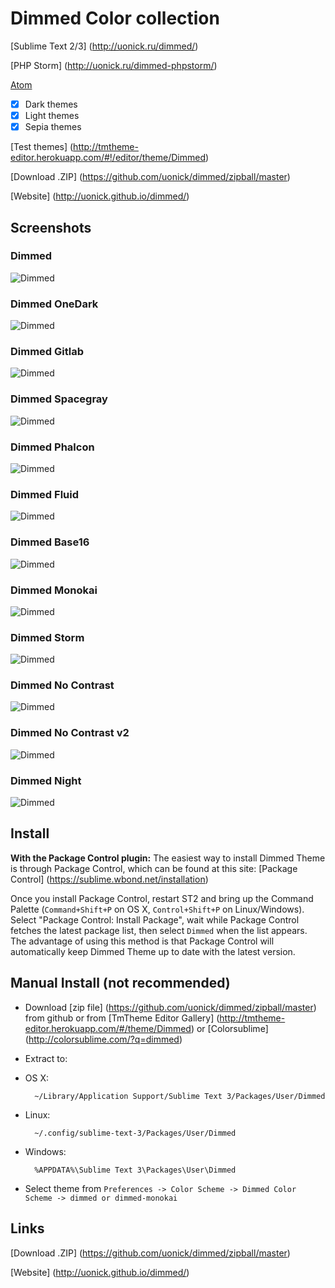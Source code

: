 # Dimmed Color collection

[Sublime Text 2/3] (http://uonick.ru/dimmed/)

[PHP Storm] (http://uonick.ru/dimmed-phpstorm/)

[Atom](http://uonick.ru/dimmed-dark-ocean-syntax/)


- [x] Dark themes
- [x] Light themes
- [x] Sepia themes

[Test themes] (http://tmtheme-editor.herokuapp.com/#!/editor/theme/Dimmed)

[Download .ZIP] (https://github.com/uonick/dimmed/zipball/master)

[Website] (http://uonick.github.io/dimmed/)

## Screenshots

### Dimmed
![Dimmed](img/dimmed.png)


### Dimmed OneDark
![Dimmed](img/dimmed-onedark.png)

### Dimmed Gitlab
![Dimmed](img/dimmed-gitlab.png)


### Dimmed Spacegray
![Dimmed](img/dimmed-spacegray.png)

### Dimmed Phalcon
![Dimmed](img/dimmed-phalcon.png)


### Dimmed Fluid
![Dimmed](img/dimmed-fluid.png)


### Dimmed Base16
![Dimmed](img/dimmed-base16.png)


### Dimmed Monokai
![Dimmed](img/dimmed-monokai.png)


### Dimmed Storm
![Dimmed](img/dimmed-storm.png)


### Dimmed No Contrast
![Dimmed](img/dimmed-no-contrast.png)


### Dimmed No Contrast v2
![Dimmed](img/dimmed-no-contrast-v2.png)


### Dimmed Night
![Dimmed](img/dimmed-night.png)



## Install

**With the Package Control plugin:** The easiest way to install Dimmed Theme is through Package Control, which can be found at this site: [Package Control] (https://sublime.wbond.net/installation)

Once you install Package Control, restart ST2 and bring up the Command Palette (`Command+Shift+P` on OS X, `Control+Shift+P` on Linux/Windows). Select "Package Control: Install Package", wait while Package Control fetches the latest package list, then select `Dimmed`  when the list appears. The advantage of using this method is that Package Control will automatically keep Dimmed Theme up to date with the latest version.


## Manual Install (not recommended)

* Download  [zip file]  (https://github.com/uonick/dimmed/zipball/master) from github
 or from [TmTheme Editor Gallery] (http://tmtheme-editor.herokuapp.com/#/theme/Dimmed) or [Colorsublime] (http://colorsublime.com/?q=dimmed)
* Extract to:

* OS X:

        ~/Library/Application Support/Sublime Text 3/Packages/User/Dimmed

* Linux:

        ~/.config/sublime-text-3/Packages/User/Dimmed

* Windows:

        %APPDATA%\Sublime Text 3\Packages\User\Dimmed

* Select theme from `Preferences -> Color Scheme -> Dimmed Color Scheme -> dimmed or dimmed-monokai`

## Links

[Download .ZIP] (https://github.com/uonick/dimmed/zipball/master)

[Website] (http://uonick.github.io/dimmed/)

